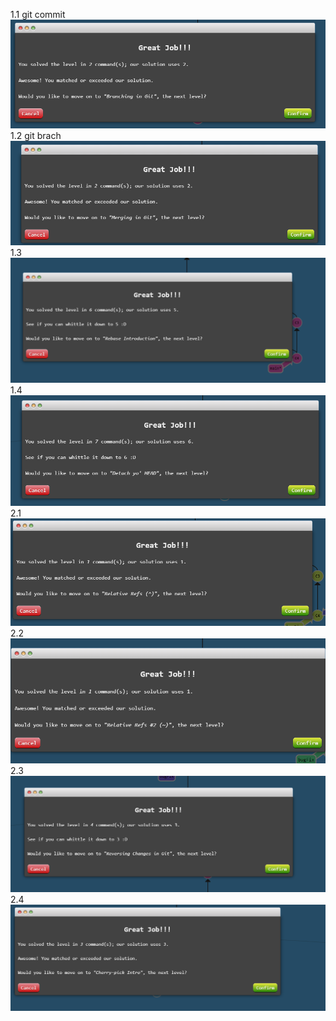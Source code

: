 1.1 git commit
![alt text](image.png)
1.2 git brach
![alt text](image1.png)
1.3
![alt text](image-1.png)
1.4
![alt text](image-2.png)
2.1
![alt text](image-3.png)
2.2
![alt text](image-4.png)
2.3
![alt text](image-5.png)
2.4
![alt text](image-6.png)
